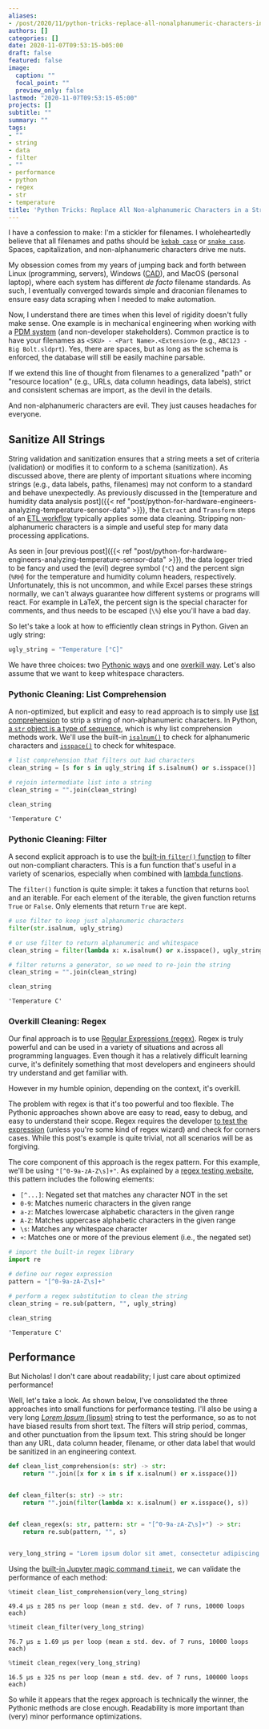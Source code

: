 ```yaml
---
aliases:
- /post/2020/11/python-tricks-replace-all-nonalphanumeric-characters-in-a-string/
authors: []
categories: []
date: 2020-11-07T09:53:15-b05:00
draft: false
featured: false
image:
  caption: ""
  focal_point: ""
  preview_only: false
lastmod: "2020-11-07T09:53:15-05:00"
projects: []
subtitle: ""
summary: ""
tags:
- ""
- string
- data
- filter
- ""
- performance
- python
- regex
- str
- temperature
title: 'Python Tricks: Replace All Non-alphanumeric Characters in a String'
---
```


I have a confession to make: I'm a stickler for filenames.
I wholeheartedly believe that all filenames and paths should be [`kebab case`](https://en.wiktionary.org/wiki/kebab_case) or [`snake case`](https://en.wikipedia.org/wiki/Snake_case).
Spaces, capitalization, and non-alphanumeric characters drive me nuts.

My obsession comes from my years of jumping back and forth between Linux (programming, servers), Windows ([CAD](https://www.solidworks.com/)), and MacOS (personal laptop), where each system has different *de facto* filename standards.
As such, I eventually converged towards simple and draconian filenames to ensure easy data scraping when I needed to make automation.

Now, I understand there are times when this level of rigidity doesn't fully make sense.
One example is in mechanical engineering when working with a [PDM system](https://en.wikipedia.org/wiki/Product_data_management) (and non-developer stakeholders).
Common practice is to have your filenames as `<SKU> - <Part Name>.<Extension>` (e.g., `ABC123 - Big Bolt.sldprt`). 
Yes, there are spaces, but as long as the schema is enforced, the database will still be easily machine parsable.

If we extend this line of thought from filenames to a generalized "path" or "resource location" (e.g., URLs, data column headings, data labels), strict and consistent schemas are import, as the devil in the details.

And non-alphanumeric characters are evil.
They just causes headaches for everyone.

## Sanitize All Strings

String validation and sanitization ensures that a string meets a set of criteria (validation) or modifies it to conform to a schema (sanitization).
As discussed above, there are plenty of important situations where incoming strings (e.g., data labels, paths, filenames) may not conform to a standard and behave unexpectedly.
As previously discussed in the [temperature and humidity data analysis post]({{< ref "post/python-for-hardware-engineers-analyzing-temperature-sensor-data" >}}), the `Extract` and `Transform` steps of an [ETL workflow](https://en.wikipedia.org/wiki/Extract,_transform,_load) typically applies some data cleaning.
Stripping non-alphanumeric characters is a simple and useful step for many data processing applications.

As seen in [our previous post]({{< ref "post/python-for-hardware-engineers-analyzing-temperature-sensor-data" >}}), the data logger tried to be fancy and used the (evil) degree symbol (`°C`) and the percent sign (`%RH`) for the temperature and humidity column headers, respectively.
Unfortunately, this is not uncommon, and while Excel parses these strings normally, we can't always guarantee how different systems or programs will react.
For example in LaTeX, the percent sign is the special character for comments, and thus needs to be escaped (`\%`) else you'll have a bad day.

So let's take a look at how to efficiently clean strings in Python.
Given an ugly string:


```python
ugly_string = "Temperature [°C]"
```

We have three choices: two [Pythonic ways](https://www.python.org/dev/peps/pep-0020/) and one [overkill way](https://en.wikipedia.org/wiki/Regular_expression).
Let's also assume that we want to keep whitespace characters.

### Pythonic Cleaning: List Comprehension

A non-optimized, but explicit and easy to read approach is to simply use [list comprehension](https://docs.python.org/3/tutorial/datastructures.html#list-comprehensions) to strip a string of non-alphanumeric characters.
In Python, [a `str` object is a type of sequence](https://docs.python.org/3/library/stdtypes.html#text-sequence-type-str), which is why list comprehension methods work.
We'll use the built-in [`isalnum()`](https://docs.python.org/3/library/stdtypes.html#str.isalnum) to check for alphanumeric characters and [`isspace()`](https://docs.python.org/3/library/stdtypes.html#str.isspace) to check for whitespace.


```python
# list comprehension that filters out bad characters
clean_string = [s for s in ugly_string if s.isalnum() or s.isspace()]

# rejoin intermediate list into a string
clean_string = "".join(clean_string)

clean_string
```




    'Temperature C'



### Pythonic Cleaning: Filter

A second explicit approach is to use the [built-in `filter()` function](https://docs.python.org/3/library/functions.html#filter) to filter out non-compliant characters.
This is a fun function that's useful in a variety of scenarios, especially when combined with [lambda functions](https://docs.python.org/3/tutorial/controlflow.html#lambda-expressions).

The `filter()` function is quite simple: it takes a function that returns `bool` and an iterable.
For each element of the iterable, the given function returns `True` or `False`.
Only elements that return `True` are kept.


```python
# use filter to keep just alphanumeric characters
filter(str.isalnum, ugly_string)

# or use filter to return alphanumeric and whitespace
clean_string = filter(lambda x: x.isalnum() or x.isspace(), ugly_string)

# filter returns a generator, so we need to re-join the string
clean_string = "".join(clean_string)

clean_string
```




    'Temperature C'



### Overkill Cleaning: Regex

Our final approach is to use [Regular Expressions (regex)](https://en.wikipedia.org/wiki/Regular_expression).
Regex is truly powerful and can be used in a variety of situations and across all programming languages.
Even though it has a relatively difficult learning curve, it's definitely something that most developers and engineers should try understand and get familiar with.

However in my humble opinion, depending on the context, it's overkill.

The problem with regex is that it's too powerful and too flexible.
The Pythonic approaches shown above are easy to read, easy to debug, and easy to understand their scope.
Regex requires the developer [to test the expression](https://regexr.com/) (unless you're some kind of regex wizard) and check for corners cases.
While this post's example is quite trivial, not all scenarios will be as forgiving.

The core component of this approach is the regex pattern.
For this example, we'll be using `"[^0-9a-zA-Z\s]+"`.
As explained by a [regex testing website](https://regexr.com/), this pattern includes the following elements:

- `[^...]`: Negated set that matches any character NOT in the set
- `0-9`: Matches numeric characters in the given range
- `a-z`: Matches lowercase alphabetic characters in the given range
- `A-Z`: Matches uppercase alphabetic characters in the given range
- `\s`: Matches any whitespace character
- `+`: Matches one or more of the previous element (i.e., the negated set)


```python
# import the built-in regex library
import re

# define our regex expression
pattern = "[^0-9a-zA-Z\s]+"

# perform a regex substitution to clean the string
clean_string = re.sub(pattern, "", ugly_string)

clean_string
```




    'Temperature C'



## Performance

But Nicholas!
I don't care about readability; I just care about optimized performance!

Well, let's take a look.
As shown below, I've consolidated the three approaches into small functions for performance testing.
I'll also be using a very long [*Lorem Ipsum* (lipsum)](https://www.lipsum.com/) string to test the performance, so as to not have biased results from short text.
The filters will strip period, commas, and other punctuation from the lipsum text.
This string should be longer than any URL, data column header, filename, or other data label that would be sanitized in an engineering context.


```python
def clean_list_comprehension(s: str) -> str:
    return "".join([x for x in s if x.isalnum() or x.isspace()])


def clean_filter(s: str) -> str:
    return "".join(filter(lambda x: x.isalnum() or x.isspace(), s))


def clean_regex(s: str, pattern: str = "[^0-9a-zA-Z\s]+") -> str:
    return re.sub(pattern, "", s)


very_long_string = "Lorem ipsum dolor sit amet, consectetur adipiscing elit. Nullam porttitor venenatis dictum. Sed nec eros leo. Donec eget velit diam. In vitae auctor quam. Aenean quam dolor, euismod quis varius non, elementum in enim. Fusce tincidunt, lorem et egestas sagittis, nunc neque finibus justo, id faucibus risus elit non enim. Integer vitae sagittis mauris, ut egestas quam. Vivamus ut dolor sodales, dignissim sapien in, vulputate sem. Lorem ipsum dolor sit amet, consectetur adipiscing elit. Quisque justo nisl, iaculis ac nisl vel, maximus finibus urna. Pellentesque aliquam orci in ultrices bibendum. Donec eu dui finibus, commodo ex at, tempor mauris. Praesent eu quam venenatis, lacinia ex lobortis, finibus eros. Morbi pharetra interdum magna, rhoncus dignissim mauris consectetur quis."
```

Using the [built-in Jupyter magic command `timeit`](https://ipython.readthedocs.io/en/stable/interactive/magics.html#magic-timeit), we can validate the performance of each method:


```python
%timeit clean_list_comprehension(very_long_string)
```

    49.4 µs ± 285 ns per loop (mean ± std. dev. of 7 runs, 10000 loops each)



```python
%timeit clean_filter(very_long_string)
```

    76.7 µs ± 1.69 µs per loop (mean ± std. dev. of 7 runs, 10000 loops each)



```python
%timeit clean_regex(very_long_string)
```

    16.5 µs ± 325 ns per loop (mean ± std. dev. of 7 runs, 100000 loops each)


So while it appears that the regex approach is technically the winner, the Pythonic methods are close enough.
Readability is more important than (very) minor performance optimizations.
